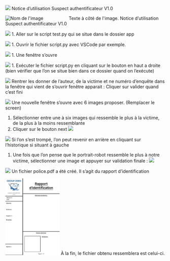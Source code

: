 ![](Aspose.Words.c5274d5c-ed69-4248-baf8-d82c1032dce6.001.png)  Notice d’utilisation Suspect authentificateur V1.0
<p>
  <img src="Aspose.Words.c5274d5c-ed69-4248-baf8-d82c1032dce6.001.png" align="left" width="200" alt="Nom de l'image">
  Texte à côté de l'image.
  Notice d’utilisation Suspect authentificateur V1.0
</p>

![](Aspose.Words.c5274d5c-ed69-4248-baf8-d82c1032dce6.002.png)  1. Aller sur le script test.py qui se situe dans le dossier app

![](Aspose.Words.c5274d5c-ed69-4248-baf8-d82c1032dce6.003.png)  1. Ouvrir le fichier script.py avec VSCode par exemple. 

![](Aspose.Words.c5274d5c-ed69-4248-baf8-d82c1032dce6.004.png)  1. Une fenêtre s’ouvre

![](Aspose.Words.c5274d5c-ed69-4248-baf8-d82c1032dce6.005.png)  1. Exécuter le fichier script.py en cliquant sur le bouton en haut a droite (bien vérifier que l’on se situe bien dans ce dossier quand on l’exécute)

![](Aspose.Words.c5274d5c-ed69-4248-baf8-d82c1032dce6.006.png)  Rentrer les donner de l’auteur, de la victime et ne numéro d’enquête dans la fenêtre qui vient de s’ouvrir fenêtre apparait : 
Cliquer sur valider quand c’est fini

![](Aspose.Words.c5274d5c-ed69-4248-baf8-d82c1032dce6.007.png)  Une nouvelle fenêtre s’ouvre avec 6 images proposer. (Remplacer le screen)
1. Sélectionner entre une à six images qui ressemble le plus à la victime, de la plus à la moins ressemblante
1. Cliquer sur le bouton next ![](Aspose.Words.c5274d5c-ed69-4248-baf8-d82c1032dce6.008.png)

![](Aspose.Words.c5274d5c-ed69-4248-baf8-d82c1032dce6.009.png)  Si l’on s’est trompé, l’on peut revenir en arrière en cliquant sur l’historique si situant à gauche

1. Une fois que l’on pense que le portrait-robot ressemble le plus à notre victime, sélectionner une image et appuyer sur validation finale : ![](Aspose.Words.c5274d5c-ed69-4248-baf8-d82c1032dce6.010.png)

![](Aspose.Words.c5274d5c-ed69-4248-baf8-d82c1032dce6.011.png)  Un fichier police.pdf a été créé. Il s’agit du rapport d’identification

![](Aspose.Words.c5274d5c-ed69-4248-baf8-d82c1032dce6.012.jpeg)  À la fin, le fichier obtenu ressemblera est celui-ci.
